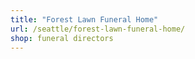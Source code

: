 ```yaml
---
title: "Forest Lawn Funeral Home"
url: /seattle/forest-lawn-funeral-home/
shop: funeral directors
---
```


